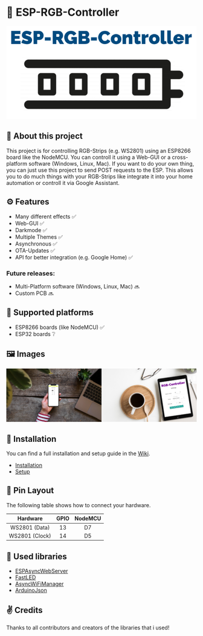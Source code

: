 # 🌈 ESP-RGB-Controller
<p align="center"><img src="/images/ESP-RGB-Controller.png"></p>

## 👋 About this project
This project is for controlling RGB-Strips (e.g. WS2801) using an ESP8266 board like the NodeMCU. You can controll it using a Web-GUI or a cross-platform software (Windows, Linux, Mac). If you want to do your own thing, you can just use this project to send POST requests to the ESP. This allows you to do much things with your RGB-Strips like integrate it into your home automation or controll it via Google Assistant.

## ⚙️ Features
- Many different effects ✅
- Web-GUI ✅
- Darkmode ✅
- Multiple Themes ✅
- Asynchronous ✅
- OTA-Updates ✅
- API for better integration (e.g. Google Home) ✅

### Future releases:
- Multi-Platform software (Windows, Linux, Mac) 🔜
- Custom PCB 🔜

## 💾 Supported platforms
- ESP8266 boards (like NodeMCU) ✅
- ESP32 boards ❔

## 🖼️ Images
<img src="/images/iphone-xs-with-macbook-air-in-the-background.jpg" width="50%"><img src="/images/ipad-pro-on-white-table.jpg" width="50%">

## 📲 Installation
You can find a full installation and setup guide in the <a href="https://github.com/WoodyLetsCode/ESP-RGB-Controller/wiki">Wiki</a>.
 - <a href="https://github.com/WoodyLetsCode/ESP-RGB-Controller/wiki/Installation">Installation</a>
 - <a href="https://github.com/WoodyLetsCode/ESP-RGB-Controller/wiki/Setup">Setup</a>
 
 ## 📍 Pin Layout
The following table shows how to connect your hardware.

|    Hardware    	| GPIO 	| NodeMCU 	|
|:--------------:	|:----:	|:-------:	|
|  WS2801 (Data) 	|  13  	|    D7   	|
| WS2801 (Clock) 	|  14  	|    D5   	|

## 📒 Used libraries
- <a href="https://github.com/me-no-dev/ESPAsyncWebServer">ESPAsyncWebServer</a>
- <a href="https://github.com/FastLED/FastLED">FastLED</a>
- <a href="https://github.com/alanswx/ESPAsyncWiFiManager">AsyncWiFiManager</a>
- <a href="https://github.com/bblanchon/ArduinoJson">ArduinoJson</a>

## ✌️ Credits
Thanks to all contributors and creators of the libraries that i used!
